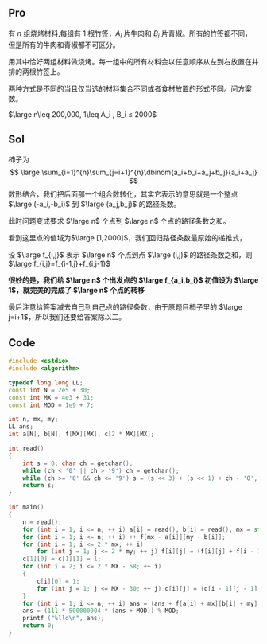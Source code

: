 ## Pro

有 $n$ 组烧烤材料,每组有 $1$ 根竹签，$A_i$ 片牛肉和 $B_i$ 片青椒。所有的竹签都不同，但是所有的牛肉和青椒都不可区分。

用其中恰好两组材料做烧烤。每一组中的所有材料会以任意顺序从左到右放置在并排的两根竹签上。

两种方式是不同的当且仅当选的材料集合不同或者食材放置的形式不同。问方案数。

$\large n\leq 200,000, 1\leq A_i , B_i ≤ 2000$

## Sol

柿子为
$$
\large \sum_{i=1}^{n}\sum_{j=i+1}^{n}\dbinom{a_i+b_i+a_j+b_j}{a_i+a_j}
$$
数形结合，我们把后面那一个组合数转化，其实它表示的意思就是一个整点 $\large (-a_i,-b_i)$ 到 $\large (a_j,b_j)$ 的路径条数。

此时问题变成要求 $\large n$ 个点到 $\large n$ 个点的路径条数之和。

看到这里点的值域为$\large [1,2000]$，我们回归路径条数最原始的递推式，

设 $\large f_{i,j}$ 表示 $\large n$ 个点到点 $\large (i,j)$ 的路径条数之和，则 $\large f_{i,j}=f_{i-1,j}+f_{i,j-1}$

**很妙的是，我们给 $\large n$ 个出发点的 $\large f_{a_i,b_i}$ 初值设为 $\large 1$，就完美的完成了 $\large n$ 个点的转移**

最后注意给答案减去自己到自己点的路径条数，由于原题目柿子里的 $\large j=i+1$，所以我们还要给答案除以二。

## Code

```cpp
#include <cstdio>
#include <algorithm>

typedef long long LL;
const int N = 2e5 + 30;
const int MX = 4e3 + 31;
const int MOD = 1e9 + 7;

int n, mx, my;
LL ans;
int a[N], b[N], f[MX][MX], c[2 * MX][MX];

int read()
{
    int s = 0; char ch = getchar();
    while (ch < '0' || ch > '9') ch = getchar();
    while (ch >= '0' && ch <= '9') s = (s << 3) + (s << 1) + ch - '0', ch = getchar();
    return s;    
}

int main()
{
    n = read();
    for (int i = 1; i <= n; ++ i) a[i] = read(), b[i] = read(), mx = std::max(mx, a[i] + 1), my = std::max(my, b[i] + 1);
    for (int i = 1; i <= n; ++ i) ++ f[mx - a[i]][my - b[i]];
    for (int i = 1; i <= 2 * mx; ++ i)
        for (int j = 1; j <= 2 * my; ++ j) f[i][j] = (f[i][j] + f[i - 1][j] + f[i][j - 1]) % MOD;
    c[1][0] = c[1][1] = 1;
    for (int i = 2; i <= 2 * MX - 58; ++ i)
    {
        c[i][0] = 1;
        for (int j = 1; j <= MX - 30; ++ j) c[i][j] = (c[i - 1][j - 1] + c[i - 1][j]) % MOD;
    }
    for (int i = 1; i <= n; ++ i) ans = (ans + f[a[i] + mx][b[i] + my] - c[2 * b[i] + 2 * a[i]][2 * b[i]] + MOD) % MOD;
    ans = (1ll * 500000004 * (ans + MOD)) % MOD;
    printf ("%lld\n", ans);
    return 0;
}
```


